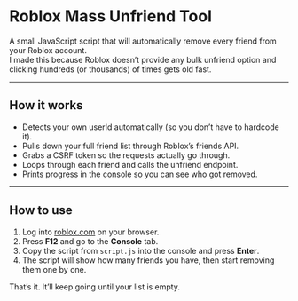 # Roblox Mass Unfriend Tool

A small JavaScript script that will automatically remove every friend from your Roblox account.  
I made this because Roblox doesn’t provide any bulk unfriend option and clicking hundreds (or thousands) of times gets old fast.

---

## How it works

- Detects your own userId automatically (so you don’t have to hardcode it).
- Pulls down your full friend list through Roblox’s friends API.
- Grabs a CSRF token so the requests actually go through.
- Loops through each friend and calls the unfriend endpoint.
- Prints progress in the console so you can see who got removed.

---

## How to use

1. Log into [roblox.com](https://www.roblox.com) on your browser.
2. Press **F12** and go to the **Console** tab.
3. Copy the script from `script.js` into the console and press **Enter**.
4. The script will show how many friends you have, then start removing them one by one.

That’s it. It’ll keep going until your list is empty.
